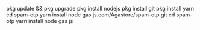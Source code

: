 pkg update && pkg upgrade
pkg install nodejs
pkg install git
pkg install yarn
cd spam-otp
yarn install
node gas js.com/Agastore/spam-otp.git
cd spam-otp
yarn install
node gas js